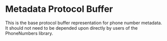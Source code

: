 # Metadata Protocol Buffer

This is the base protocol buffer representation for phone number metadata.
It should not need to be depended upon directly by users of the PhoneNumbers
library.

